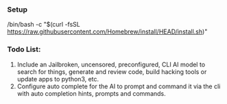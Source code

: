 ### Setup

  /bin/bash -c "$(curl -fsSL https://raw.githubusercontent.com/Homebrew/install/HEAD/install.sh)"

### Todo List:
1. Include an Jailbroken, uncensored, preconfigured, CLI AI model to search for things, generate and review code, build hacking tools or update apps to python3, etc.
2. Configure auto complete for the AI to prompt and command it via the cli with auto completion hints, prompts and commands. 

